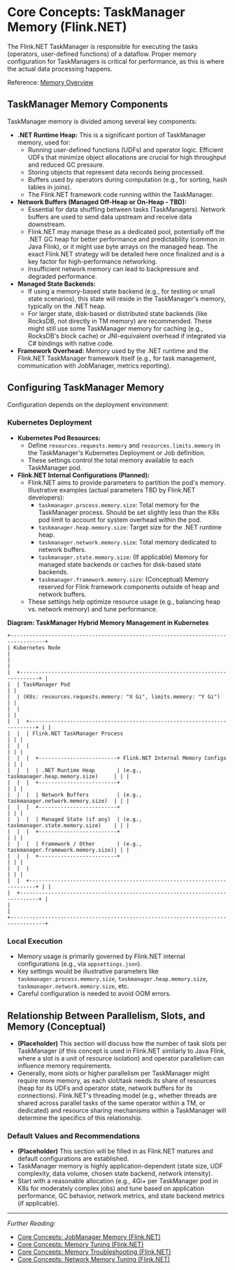 # Core Concepts: TaskManager Memory (Flink.NET)

The Flink.NET TaskManager is responsible for executing the tasks (operators, user-defined functions) of a dataflow. Proper memory configuration for TaskManagers is critical for performance, as this is where the actual data processing happens.

Reference: [Memory Overview](./Core-Concepts-Memory-Overview.md)

## TaskManager Memory Components

TaskManager memory is divided among several key components:

*   **.NET Runtime Heap:** This is a significant portion of TaskManager memory, used for:
    *   Running user-defined functions (UDFs) and operator logic. Efficient UDFs that minimize object allocations are crucial for high throughput and reduced GC pressure.
    *   Storing objects that represent data records being processed.
    *   Buffers used by operators during computation (e.g., for sorting, hash tables in joins).
    *   The Flink.NET framework code running within the TaskManager.
*   **Network Buffers (Managed Off-Heap or On-Heap - TBD):**
    *   Essential for data shuffling between tasks (TaskManagers). Network buffers are used to send data upstream and receive data downstream.
    *   Flink.NET may manage these as a dedicated pool, potentially off the .NET GC heap for better performance and predictability (common in Java Flink), or it might use byte arrays on the managed heap. The exact Flink.NET strategy will be detailed here once finalized and is a key factor for high-performance networking.
    *   Insufficient network memory can lead to backpressure and degraded performance.
*   **Managed State Backends:**
    *   If using a memory-based state backend (e.g., for testing or small state scenarios), this state will reside in the TaskManager's memory, typically on the .NET heap.
    *   For larger state, disk-based or distributed state backends (like RocksDB, not directly in TM memory) are recommended. These might still use some TaskManager memory for caching (e.g., RocksDB's block cache) or JNI-equivalent overhead if integrated via C# bindings with native code.
*   **Framework Overhead:** Memory used by the .NET runtime and the Flink.NET TaskManager framework itself (e.g., for task management, communication with JobManager, metrics reporting).

## Configuring TaskManager Memory

Configuration depends on the deployment environment:

### Kubernetes Deployment

*   **Kubernetes Pod Resources:**
    *   Define `resources.requests.memory` and `resources.limits.memory` in the TaskManager's Kubernetes Deployment or Job definition.
    *   These settings control the total memory available to each TaskManager pod.
*   **Flink.NET Internal Configurations (Planned):**
    *   Flink.NET aims to provide parameters to partition the pod's memory. Illustrative examples (actual parameters TBD by Flink.NET developers):
        *   `taskmanager.process.memory.size`: Total memory for the TaskManager process. Should be set slightly less than the K8s pod limit to account for system overhead within the pod.
        *   `taskmanager.heap.memory.size`: Target size for the .NET runtime heap.
        *   `taskmanager.network.memory.size`: Total memory dedicated to network buffers.
        *   `taskmanager.state.memory.size`: (If applicable) Memory for managed state backends or caches for disk-based state backends.
        *   `taskmanager.framework.memory.size`: (Conceptual) Memory reserved for Flink framework components outside of heap and network buffers.
    *   These settings help optimize resource usage (e.g., balancing heap vs. network memory) and tune performance.

**Diagram: TaskManager Hybrid Memory Management in Kubernetes**
```ascii
+---------------------------------------------------------------------------------+
| Kubernetes Node                                                                 |
|                                                                                 |
|  +----------------------------------------------------------------------------+ |
|  | TaskManager Pod                                                            | |
|  | (K8s: resources.requests.memory: "X Gi", limits.memory: "Y Gi")            | |
|  |                                                                            | |
|  |  +------------------------------------------------------------------------+ | |
|  |  | Flink.NET TaskManager Process                                          | | |
|  |  |                                                                        | | |
|  |  |  +-------------------------+ Flink.NET Internal Memory Configs          | | |
|  |  |  | .NET Runtime Heap       | (e.g., taskmanager.heap.memory.size)     | | |
|  |  |  +-------------------------+                                          | | |
|  |  |  | Network Buffers         | (e.g., taskmanager.network.memory.size)  | | |
|  |  |  +-------------------------+                                          | | |
|  |  |  | Managed State (if any)  | (e.g., taskmanager.state.memory.size)    | | |
|  |  |  +-------------------------+                                          | | |
|  |  |  | Framework / Other       | (e.g., taskmanager.framework.memory.size)| | |
|  |  |  +-------------------------+                                          | | |
|  |  |                                                                        | | |
|  |  +------------------------------------------------------------------------+ | |
|  +----------------------------------------------------------------------------+ |
|                                                                                 |
+---------------------------------------------------------------------------------+
```

### Local Execution

*   Memory usage is primarily governed by Flink.NET internal configurations (e.g., via `appsettings.json`).
*   Key settings would be illustrative parameters like `taskmanager.process.memory.size`, `taskmanager.heap.memory.size`, `taskmanager.network.memory.size`, etc.
*   Careful configuration is needed to avoid OOM errors.

## Relationship Between Parallelism, Slots, and Memory (Conceptual)

*   **(Placeholder)** This section will discuss how the number of task slots per TaskManager (if this concept is used in Flink.NET similarly to Java Flink, where a slot is a unit of resource isolation) and operator parallelism can influence memory requirements.
*   Generally, more slots or higher parallelism per TaskManager might require more memory, as each slot/task needs its share of resources (heap for its UDFs and operator state, network buffers for its connections). Flink.NET's threading model (e.g., whether threads are shared across parallel tasks of the same operator within a TM, or dedicated) and resource sharing mechanisms within a TaskManager will determine the specifics of this relationship.

### Default Values and Recommendations

*   **(Placeholder)** This section will be filled in as Flink.NET matures and default configurations are established.
*   TaskManager memory is highly application-dependent (state size, UDF complexity, data volume, chosen state backend, network intensity).
*   Start with a reasonable allocation (e.g., 4Gi+ per TaskManager pod in K8s for moderately complex jobs) and tune based on application performance, GC behavior, network metrics, and state backend metrics (if applicable).

---

*Further Reading:*
*   [Core Concepts: JobManager Memory (Flink.NET)](./Core-Concepts-Memory-JobManager.md)
*   [Core Concepts: Memory Tuning (Flink.NET)](./Core-Concepts-Memory-Tuning.md)
*   [Core Concepts: Memory Troubleshooting (Flink.NET)](./Core-Concepts-Memory-Troubleshooting.md)
*   [Core Concepts: Network Memory Tuning (Flink.NET)](./Core-Concepts-Memory-Network.md)
